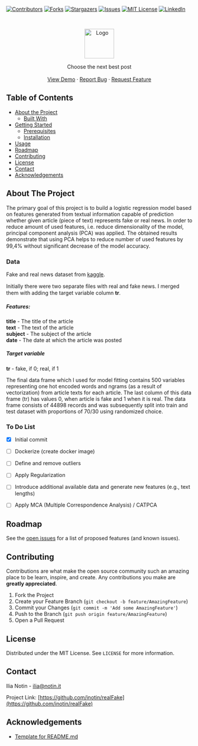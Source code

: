 <!--
*** Thanks for checking out this README Template. If you have a suggestion that would
*** make this better, please fork the repo and create a pull request or simply open
*** an issue with the tag "enhancement".
*** Thanks again! Now go create something AMAZING! :D
-->





<!-- PROJECT SHIELDS -->
<!--
*** I'm using markdown "reference style" links for readability.
*** Reference links are enclosed in brackets [ ] instead of parentheses ( ).
*** See the bottom of this document for the declaration of the reference variables
*** for contributors-url, forks-url, etc. This is an optional, concise syntax you may use.
*** https://www.markdownguide.org/basic-syntax/#reference-style-links
-->
[![Contributors][contributors-shield]][contributors-url]
[![Forks][forks-shield]][forks-url]
[![Stargazers][stars-shield]][stars-url]
[![Issues][issues-shield]][issues-url]
[![MIT License][license-shield]][license-url]
[![LinkedIn][linkedin-shield]][linkedin-url]



<!-- PROJECT LOGO -->
<br />
<p align="center">
  <a href="https://github.com/inotin/realFake">
    <img src="images/logo.png" alt="Logo" height="80">
  </a>

  <p align="center">
    Choose the next best post
    <br />
    <br />
    <a href="https://github.com/inotin/realFake">View Demo</a>
    ·
    <a href="https://github.com/inotin/realFake/issues">Report Bug</a>
    ·
    <a href="https://github.com/inotin/realFake/issues">Request Feature</a>
  </p>
</p>



<!-- TABLE OF CONTENTS -->
## Table of Contents

* [About the Project](#about-the-project)
  * [Built With](#built-with)
* [Getting Started](#getting-started)
  * [Prerequisites](#prerequisites)
  * [Installation](#installation)
* [Usage](#usage)
* [Roadmap](#roadmap)
* [Contributing](#contributing)
* [License](#license)
* [Contact](#contact)
* [Acknowledgements](#acknowledgements)



<!-- ABOUT THE PROJECT -->
## About The Project

<!-- [![Product Name Screen Shot][product-screenshot]](https://example.com). -->


The primary goal of this project is to build a logistic regression model based on features generated from textual information capable of prediction whether given article (piece of text) represents fake or real news. In order to reduce amount of used features, i.e. reduce dimensionality of the model, principal component analysis (PCA) was applied. The obtained results demonstrate that using PCA helps to reduce number of used features by 99,4% without signiﬁcant decrease of the model accuracy.

### Data

Fake and real news dataset from [kaggle](https://www.kaggle.com/clmentbisaillon/fake-and-real-news-dataset).

Initially there were two separate ﬁles with real and fake news. I merged them with adding the target variable column **tr**.

##### Features:
**title**   - The title of the article  
**text**    - The text of the article  
**subject** - The subject of the article  
**date**    - The date at which the article was posted

##### Target variable
**tr**      - fake, if 0; real, if 1

The final data frame which I used for model fitting contains 500 variables representing one hot encoded words and ngrams (as a result of vectorization) from article texts for each article. The last column of this data frame (tr) has values 0, when article is fake and 1 when it is real. The data frame consists of 44898 records and was subsequently split into train and test dataset with proportions of 70/30 using randomized choice.


### To Do List
- [x] Initial commit
- [ ] Dockerize (create docker image)
- [ ] Define and remove outliers
- [ ] Apply Regularization
- [ ] Introduce additional available data and generate new features (e.g., text lengths)
- [ ] Apply MCA (Multiple Correspondence Analysis) / CATPCA



<!-- ROADMAP -->
## Roadmap

See the [open issues](https://github.com/inotin/realFake/issues) for a list of proposed features (and known issues).



<!-- CONTRIBUTING -->
## Contributing

Contributions are what make the open source community such an amazing place to be learn, inspire, and create. Any contributions you make are **greatly appreciated**.

1. Fork the Project
2. Create your Feature Branch (`git checkout -b feature/AmazingFeature`)
3. Commit your Changes (`git commit -m 'Add some AmazingFeature'`)
4. Push to the Branch (`git push origin feature/AmazingFeature`)
5. Open a Pull Request



<!-- LICENSE -->
## License

Distributed under the MIT License. See `LICENSE` for more information.



<!-- CONTACT -->
## Contact

Ilia Notin - ilia@notin.it

Project Link: [https://github.com/inotin/realFake](https://github.com/inotin/realFake)


<!-- ACKNOWLEDGEMENTS -->
## Acknowledgements
* [Template for README.md](https://github.com/othneildrew/Best-README-Template/graphs/contributors)








<!-- MARKDOWN LINKS & IMAGES -->
<!-- https://www.markdownguide.org/basic-syntax/#reference-style-links -->
[contributors-shield]: https://img.shields.io/github/contributors/inotin/realFake.svg?style=flat-square
[contributors-url]: https://github.com/inotin/realFake/graphs/contributors
[forks-shield]: https://img.shields.io/github/forks/inotin/realFake.svg?style=flat-square
[forks-url]: https://github.com/inotin/realFake/network/members
[stars-shield]: https://img.shields.io/github/stars/inotin/realFake.svg?style=flat-square
[stars-url]: https://github.com/inotin/realFake/stargazers
[issues-shield]: https://img.shields.io/github/issues/inotin/realFake.svg?style=flat-square
[issues-url]: https://github.com/inotin/realFake/issues
[license-shield]: https://img.shields.io/github/license/inotin/realFake.svg?style=flat-square
[license-url]: https://github.com/inotin/realFake/blob/master/LICENSE.txt
[linkedin-shield]: https://img.shields.io/badge/-LinkedIn-black.svg?style=flat-square&logo=linkedin&colorB=555
[linkedin-url]: https://www.linkedin.com/in/inotin/
[product-screenshot]: images/screenshot.png
